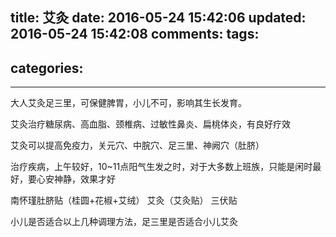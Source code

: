 title: 艾灸
date: 2016-05-24 15:42:06
updated: 2016-05-24 15:42:08
comments:
tags:
- 
categories:
- 

---

大人艾灸足三里，可保健脾胃，小儿不可，影响其生长发育。

艾灸治疗糖尿病、高血脂、颈椎病、过敏性鼻炎、扁桃体炎，有良好疗效

艾灸可以提高免疫力，关元穴、中脘穴、足三里、神阙穴（肚脐）

治疗疾病，上午较好，10~11点阳气生发之时，对于大多数上班族，只能是闲时最好，要心安神静，效果才好



南怀瑾肚脐贴（桂圆+花椒+艾绒） 艾灸（艾灸贴） 三伏贴

小儿是否适合以上几种调理方法，足三里是否适合小儿艾灸
